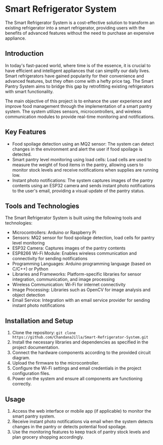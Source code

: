 # Smart Refrigerator System

The Smart Refrigerator System is a cost-effective solution to transform an existing refrigerator into a smart refrigerator, providing users with the benefits of advanced features without the need to purchase an expensive appliance.

## Introduction

In today's fast-paced world, where time is of the essence, it is crucial to have efficient and intelligent appliances that can simplify our daily lives. Smart refrigerators have gained popularity for their convenience and advanced features, but they often come with a hefty price tag. The Smart Pantry System aims to bridge this gap by retrofitting existing refrigerators with smart functionality.

The main objective of this project is to enhance the user experience and improve food management through the implementation of a smart pantry system. The system utilizes sensors, microcontrollers, and wireless communication modules to provide real-time monitoring and notifications.

## Key Features

- Food spoilage detection using an MQ2 sensor: The system can detect changes in the environment and alert the user if food spoilage is detected.
- Smart pantry level monitoring using load cells: Load cells are used to measure the weight of food items in the pantry, allowing users to monitor stock levels and receive notifications when supplies are running low.
- Instant photo notifications: The system captures images of the pantry contents using an ESP32 camera and sends instant photo notifications to the user's email, providing a visual update of the pantry status.

## Tools and Technologies

The Smart Refrigerator System is built using the following tools and technologies:

- Microcontrollers: Arduino or Raspberry Pi
- Sensors: MQ2 sensor for food spoilage detection, load cells for pantry level monitoring
- ESP32 Camera: Captures images of the pantry contents
- ESP8266 Wi-Fi Module: Enables wireless communication and connectivity for sending notifications
- Programming Languages: Arduino programming language (based on C/C++) or Python
- Libraries and Frameworks: Platform-specific libraries for sensor integration, communication, and image processing
- Wireless Communication: Wi-Fi for internet connectivity
- Image Processing: Libraries such as OpenCV for image analysis and object detection
- Email Service: Integration with an email service provider for sending instant photo notifications

## Installation and Setup

1. Clone the repository: `git clone https://github.com/ChandanaJilla/Smart-Refrigerator-System.git`
2. Install the necessary libraries and dependencies as specified in the project documentation.
3. Connect the hardware components according to the provided circuit diagram.
4. Upload the firmware to the microcontroller.
5. Configure the Wi-Fi settings and email credentials in the project configuration files.
6. Power on the system and ensure all components are functioning correctly.

## Usage

1. Access the web interface or mobile app (if applicable) to monitor the smart pantry system.
2. Receive instant photo notifications via email when the system detects changes in the pantry or detects potential food spoilage.
3. Use the monitoring features to keep track of pantry stock levels and plan grocery shopping accordingly.

